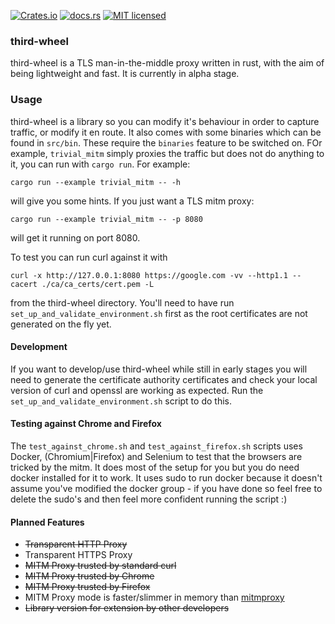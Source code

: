 [![Crates.io][crates-badge]][crates-url]
[![docs.rs][docs-badge]][docs-url]
[![MIT licensed][mit-badge]][mit-url]

[crates-badge]: https://img.shields.io/crates/v/third-wheel.svg
[crates-url]: https://crates.io/crates/third-wheel
[docs-badge]: https://docs.rs/third-wheel/badge.svg
[docs-url]: https://docs.rs/third-wheel
[mit-badge]: https://img.shields.io/badge/license-MIT-blue.svg
[mit-url]: https://github.com/campbellC/third-wheel/blob/master/LICENSE

### third-wheel
third-wheel is a TLS man-in-the-middle proxy written in rust, with the aim of being lightweight and fast. It is currently in alpha stage.

### Usage
third-wheel is a library so you can modify it's behaviour in order to capture traffic, or modify it en route. It also comes with some binaries which can be found in `src/bin`. These require the `binaries` feature to be switched on. FOr example, `trivial_mitm` simply proxies the traffic but does not do anything to it, you can run with `cargo run`. For example:
```
cargo run --example trivial_mitm -- -h
```
will give you some hints. If you just want a TLS mitm proxy:
```
cargo run --example trivial_mitm -- -p 8080
```
will get it running on port 8080.

To test you can run curl against it with
```
curl -x http://127.0.0.1:8080 https://google.com -vv --http1.1 --cacert ./ca/ca_certs/cert.pem -L
```
from the third-wheel directory. You'll need to have run `set_up_and_validate_environment.sh` first as the root certificates are not generated on the fly yet.

#### Development
If you want to develop/use third-wheel while still in early stages you will need to generate the certificate authority certificates and check your local version of curl and openssl are working as expected. Run the `set_up_and_validate_environment.sh` script to do this.

#### Testing against Chrome and Firefox
The `test_against_chrome.sh` and `test_against_firefox.sh` scripts uses Docker, (Chromium|Firefox) and Selenium to test that the browsers are tricked by the mitm. It does most of the setup for you but you do need docker installed for it to work. It uses sudo to run docker because it doesn't assume you've modified the docker group - if you have done so feel free to delete the sudo's and then feel more confident running the script :)

#### Planned Features
* ~~Transparent HTTP Proxy~~
* Transparent HTTPS Proxy
* ~~MITM Proxy trusted by standard curl~~
* ~~MITM Proxy trusted by Chrome~~
* ~~MITM Proxy trusted by Firefox~~
* MITM Proxy mode is faster/slimmer in memory than [mitmproxy](https://github.com/mitmproxy/mitmproxy)
* ~~Library version for extension by other developers~~
